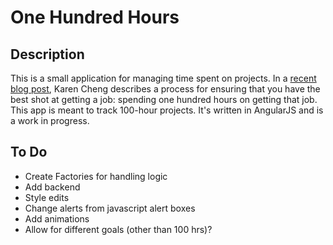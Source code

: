 # One Hundred Hours #

## Description ##
This is a small application for managing time spent on projects. In a [recent blog post](http://www.karenx.com/blog/how-to-get-a-job-after-youve-been-rejected), Karen Cheng describes a process for ensuring that you have the best shot at getting a job: spending one hundred hours on getting that job. This app is meant to track 100-hour projects. It's written in AngularJS and is a work in progress.

## To Do ##
- Create Factories for handling logic
- Add backend
- Style edits
- Change alerts from javascript alert boxes
- Add animations
- Allow for different goals (other than 100 hrs)?
